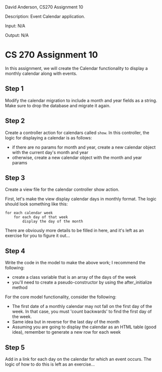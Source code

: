 David Anderson, CS270 Assignment 10

Description:  Event Calendar application.

Input:  N/A

Output:  N/A


CS 270 Assignment 10
====================

In this assignment, we will create the Calendar functionality to display a monthly
calendar along with events.

Step 1
------
Modify the calendar migration to include a month and year fields as a string. Make
sure to drop the database and migrate it again.

Step 2
------
Create a controller action for calendars called `show`. In this controller, the
logic for displaying a calendar is as follows:

* if there are no params for month and year, create a new calendar object with
  the current day's month and year
* otherwise, create a new calendar object with the month and year params

Step 3
------
Create a view file for the calendar controller show action.

First, let's make the view display calendar days in monthly format.  The logic
should look something like this:

    for each calendar week
        for each day of that week
            display the day of the month
            
There are obviously more details to be filled in here, and it's left as an exercise
for you to figure it out...

Step 4
------
Write the code in the model to make the above work; I recommend the following:

* create a class variable that is an array of the days of the week
* you'll need to create a pseudo-constructor by using the after_initialize method

For the core model functionality, consider the following:

* The first date of a monthly calendar may not fall on the first day of the week. In
  that case, you must 'count backwards' to find the first day of the week.
* Same idea but in reverse for the last day of the month
* Assuming you are going to display the calendar as an HTML table (good idea), remember
  to generate a new row for each week

Step 5
------
Add in a link for each day on the calendar for which an event occurs.  The logic
of how to do this is left as an exercise...